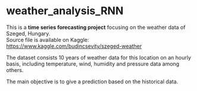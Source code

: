 # weather_analysis_RNN  
  
This is a <strong>time series forecasting project</strong> focusing on the weather data of Szeged, Hungary.  
Source file is available on Kaggle: https://www.kaggle.com/budincsevity/szeged-weather  
  
The dataset consists 10 years of weather data for this location on an hourly basis, including temperature, wind, humidity and pressure data among others.  
  
The main objective is to give a prediction based on the historical data.
